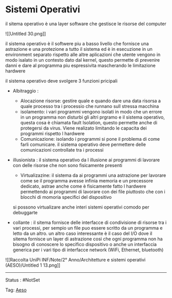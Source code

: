 # Sistemi Operativi

il sitema operativo è una layer software che gestisce le risorse del computer

![[Untitled 30.png]]

il sistema operativo è il softwere piu a basso livello che fornisce una astrazione e una protezione a tutto il sistema ed è in esecuzione in un environment separato rispetto alle altre aplicazioni che utente vengono in modo isalato in un contesto dato dal kernel, questo permette di prevenire danni e dare al programma piu espressivita mascherando le limitazione hardwere

il sistema operativo deve svolgere 3 funzioni pricipali

- Albitraggio :
    - Alocazione risorse: gestire quale e quando dare una data risorsa a quale processo tra i processio che runnano sull stressa macchina
    - isolamento: i vari programmi vengono isolati in modo che un errore in un programma non disturbi gli altri prgramo e il sistema operativo, questa cosa è chiamata fault Isolation, questo permette anche di protegersi da virus. Viene realizato limitando le capacita dei programmi rispetto l hardwere
    - Comunicazione: isolando i programmi si pone il problema di come farli comunicare. il sistema operativo deve permettere delle comunicazioni controllate tra i processi
- illusionista : il sistema operativo da l illusione ai programmi di lavorare  con delle risorse che non sono fisicamente presenti
    - Virtualizazine: il sistema  da ai programmi una astrazione per lavorare come se il programma avesse infinia memoria e un precessore dedicato, astrae anche come è fisicamente fatto l hardwere permettendo ai programmi di lavorare con dei file piuttosto che con i blocchi di momoria specifici del dispositivo

    si possono virtualizare anche interi sistemi operativi  comodo per debuggarte

- collante : il sitema fornisce delle interfacce di condivisione di risorse tra i vari processi, per sempio un file puo essere scritto da un programma e letto da un altro. un altro caso interessante è il caso del I/O dove il sitema  fornisce un layer di astrazione cosi che ogni programma non ha bisogno di conoscere lo specifico dispositivo o anche un interfaccia generica per i vari tipo di interfacce network (WiFi, Ethernet, bluetooth)

![[Raccolta UniPi INF/Note/2° Anno/Architetture e sistemi operativi (AESO)/Untitled 1 13.png]]



---

Status : #NotSet

Tag: [Aeso](../Architetture%20e%20sistemi%20operativi%20(AESO)%201e0e264228a748feabc5de07d5a770db.md)
